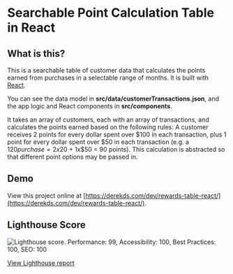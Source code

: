 Searchable Point Calculation Table in React
===============================

## What is this?
This is a searchable table of customer data that calculates the points earned from purchases in a selectable range of months. It is built with [React](https://reactjs.org/).

You can see the data model in **src/data/customerTransactions.json**, and the app logic and React components in **src/components**.

It takes an array of customers, each with an array of transactions, and calculates the points earned based on the following rules:
A customer receives 2 points for every dollar spent over $100 in each transaction, plus 1 point for every dollar spent over $50 in each transaction
(e.g. a $120 purchase = 2x$20 + 1x$50 = 90 points).
This calculation is abstracted so that different point options may be passed in.

## Demo
View this project online at [https://derekds.com/dev/rewards-table-react/](https://derekds.com/dev/rewards-table-react/).

## Lighthouse Score

![Lighthouse score. Performance: 99, Accessibility: 100, Best Practices: 100, SEO: 100](images/lighthouse-score.png)

[View Lighthouse report](https://lighthouse-dot-webdotdevsite.appspot.com//lh/html?url=https%3A%2F%2Fderekds.com%2Fdev%2Frewards-table-react%2F)
